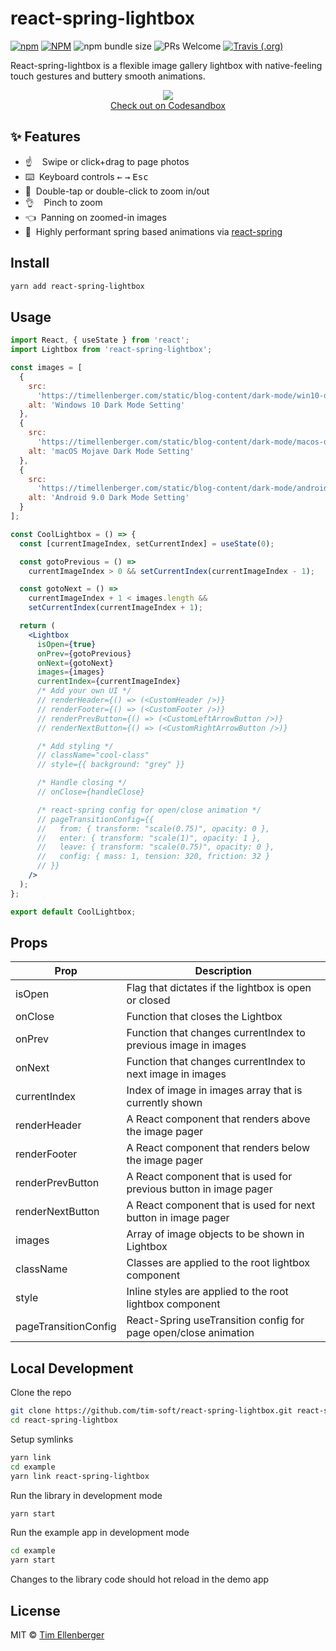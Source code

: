 # react-spring-lightbox

[![npm](https://img.shields.io/npm/v/react-spring-lightbox.svg?color=brightgreen&style=popout-square)](https://www.npmjs.com/package/react-spring-lightbox)
[![NPM](https://img.shields.io/npm/l/react-spring-lightbox.svg?color=brightgreen&style=popout-square)](https://github.com/tim-soft/react-spring-lightbox/blob/master/LICENSE)
![npm bundle size](https://img.shields.io/bundlephobia/minzip/react-spring-lightbox.svg?style=popout-square)
![PRs Welcome](https://img.shields.io/badge/PRs-welcome-brightgreen.svg?style=popout-square)
[![Travis (.org)](https://img.shields.io/travis/tim-soft/react-spring-lightbox?style=flat-square)](https://travis-ci.org/tim-soft/react-spring-lightbox)

React-spring-lightbox is a flexible image gallery lightbox with native-feeling touch gestures and buttery smooth animations.

<p align="middle">
  <a href="https://codesandbox.io/s/react-spring-lightbox-custom-ui-iy0qq?fontsize=14&module=%2Fsrc%2FCoolLightbox%2Findex.js">
    <img src="https://thumbs.gfycat.com/CrispGeneralEquestrian-size_restricted.gif" />
  </a>
  <br />
  <a href="https://codesandbox.io/s/react-spring-lightbox-custom-ui-iy0qq?fontsize=14&module=%2Fsrc%2FCoolLightbox%2Findex.js">Check out on Codesandbox</a>
</p>

## ✨ Features

- :point_up: &nbsp;&nbsp;&nbsp;Swipe or click+drag to page photos
- :keyboard: &nbsp;Keyboard controls <kbd>&leftarrow;</kbd> <kbd>&rightarrow;</kbd> <kbd>Esc</kbd>
- :mag_right: &nbsp;Double-tap or double-click to zoom in/out
- :ok_hand: &nbsp;&nbsp;&nbsp;Pinch to zoom
- :point_left: &nbsp;Panning on zoomed-in images
- :checkered_flag: &nbsp;Highly performant spring based animations via [react-spring](https://github.com/react-spring/react-spring)

## Install

```bash
yarn add react-spring-lightbox
```

## Usage

```jsx
import React, { useState } from 'react';
import Lightbox from 'react-spring-lightbox';

const images = [
  {
    src:
      'https://timellenberger.com/static/blog-content/dark-mode/win10-dark-mode.jpg',
    alt: 'Windows 10 Dark Mode Setting'
  },
  {
    src:
      'https://timellenberger.com/static/blog-content/dark-mode/macos-dark-mode.png',
    alt: 'macOS Mojave Dark Mode Setting'
  },
  {
    src:
      'https://timellenberger.com/static/blog-content/dark-mode/android-9-dark-mode.jpg',
    alt: 'Android 9.0 Dark Mode Setting'
  }
];

const CoolLightbox = () => {
  const [currentImageIndex, setCurrentIndex] = useState(0);

  const gotoPrevious = () =>
    currentImageIndex > 0 && setCurrentIndex(currentImageIndex - 1);

  const gotoNext = () =>
    currentImageIndex + 1 < images.length &&
    setCurrentIndex(currentImageIndex + 1);

  return (
    <Lightbox
      isOpen={true}
      onPrev={gotoPrevious}
      onNext={gotoNext}
      images={images}
      currentIndex={currentImageIndex}
      /* Add your own UI */
      // renderHeader={() => (<CustomHeader />)}
      // renderFooter={() => (<CustomFooter />)}
      // renderPrevButton={() => (<CustomLeftArrowButton />)}
      // renderNextButton={() => (<CustomRightArrowButton />)}

      /* Add styling */
      // className="cool-class"
      // style={{ background: "grey" }}

      /* Handle closing */
      // onClose={handleClose}

      /* react-spring config for open/close animation */
      // pageTransitionConfig={{
      //   from: { transform: "scale(0.75)", opacity: 0 },
      //   enter: { transform: "scale(1)", opacity: 1 },
      //   leave: { transform: "scale(0.75)", opacity: 0 },
      //   config: { mass: 1, tension: 320, friction: 32 }
      // }}
    />
  );
};

export default CoolLightbox;
```

## Props

| Prop                 | Description                                                       |
| -------------------- | ----------------------------------------------------------------- |
| isOpen               | Flag that dictates if the lightbox is open or closed              |
| onClose              | Function that closes the Lightbox                                 |
| onPrev               | Function that changes currentIndex to previous image in images    |
| onNext               | Function that changes currentIndex to next image in images        |
| currentIndex         | Index of image in images array that is currently shown            |
| renderHeader         | A React component that renders above the image pager              |
| renderFooter         | A React component that renders below the image pager              |
| renderPrevButton     | A React component that is used for previous button in image pager |
| renderNextButton     | A React component that is used for next button in image pager     |
| images               | Array of image objects to be shown in Lightbox                    |
| className            | Classes are applied to the root lightbox component                |
| style                | Inline styles are applied to the root lightbox component          |
| pageTransitionConfig | React-Spring useTransition config for page open/close animation   |

## Local Development

Clone the repo

```bash
git clone https://github.com/tim-soft/react-spring-lightbox.git react-spring-lightbox
cd react-spring-lightbox
```

Setup symlinks

```bash
yarn link
cd example
yarn link react-spring-lightbox
```

Run the library in development mode

```bash
yarn start
```

Run the example app in development mode

```bash
cd example
yarn start
```

Changes to the library code should hot reload in the demo app

## License

MIT © [Tim Ellenberger](https://github.com/tim-soft)
